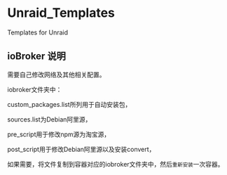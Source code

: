 # Unraid_Templates
Templates for Unraid

## ioBroker 说明
需要自己修改网络及其他相关配置。

iobroker文件夹中：

custom_packages.list所列用于自动安装包，

sources.list为Debian阿里源，

pre_script用于修改npm源为淘宝源，

post_script用于修改Debian阿里源以及安装convert，

如果需要，将文件复制到容器对应的iobroker文件夹中，然后`重新安装`一次容器。

